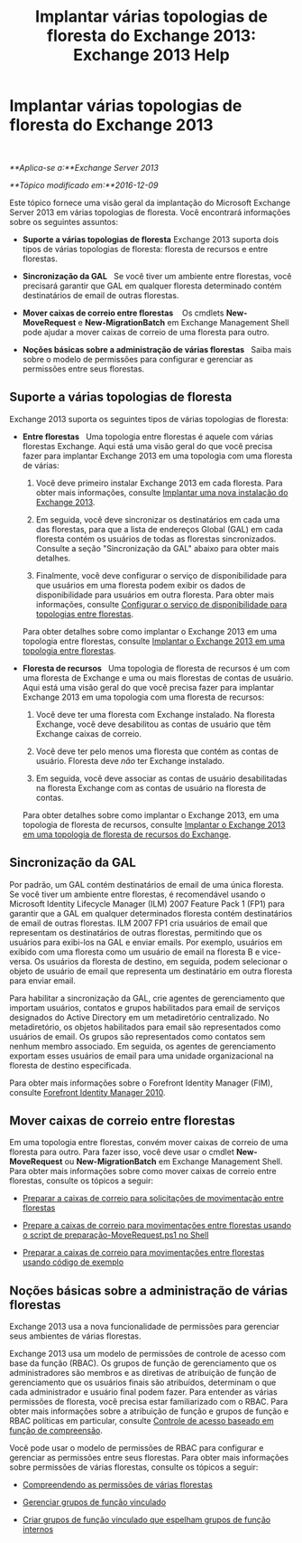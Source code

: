 ﻿---
title: 'Implantar várias topologias de floresta do Exchange 2013: Exchange 2013 Help'
TOCTitle: Implantar várias topologias de floresta do Exchange 2013
ms:assetid: d51f2b7d-9045-40cf-8b9f-43787a6fff6d
ms:mtpsurl: https://technet.microsoft.com/pt-br/library/Bb124734(v=EXCHG.150)
ms:contentKeyID: 51407922
ms.date: 05/22/2018
mtps_version: v=EXCHG.150
ms.translationtype: MT
---

# Implantar várias topologias de floresta do Exchange 2013

 

_**Aplica-se a:**Exchange Server 2013_

_**Tópico modificado em:**2016-12-09_

Este tópico fornece uma visão geral da implantação do Microsoft Exchange Server 2013 em várias topologias de floresta. Você encontrará informações sobre os seguintes assuntos:

  - **Suporte a várias topologias de floresta** Exchange 2013 suporta dois tipos de várias topologias de floresta: floresta de recursos e entre florestas.   

  - **Sincronização da GAL**   Se você tiver um ambiente entre florestas, você precisará garantir que GAL em qualquer floresta determinado contém destinatários de email de outras florestas.

  - **Mover caixas de correio entre florestas**    Os cmdlets **New-MoveRequest** e **New-MigrationBatch** em Exchange Management Shell pode ajudar a mover caixas de correio de uma floresta para outro.

  - **Noções básicas sobre a administração de várias florestas**   Saiba mais sobre o modelo de permissões para configurar e gerenciar as permissões entre seus florestas.

## Suporte a várias topologias de floresta

Exchange 2013 suporta os seguintes tipos de várias topologias de floresta:

  - **Entre florestas**   Uma topologia entre florestas é aquele com várias florestas Exchange. Aqui está uma visão geral do que você precisa fazer para implantar Exchange 2013 em uma topologia com uma floresta de várias:
    
    1.  Você deve primeiro instalar Exchange 2013 em cada floresta. Para obter mais informações, consulte [Implantar uma nova instalação do Exchange 2013](deploy-a-new-installation-of-exchange-2013-exchange-2013-help.md).
    
    2.  Em seguida, você deve sincronizar os destinatários em cada uma das florestas, para que a lista de endereços Global (GAL) em cada floresta contém os usuários de todas as florestas sincronizados. Consulte a seção "Sincronização da GAL" abaixo para obter mais detalhes.
    
    3.  Finalmente, você deve configurar o serviço de disponibilidade para que usuários em uma floresta podem exibir os dados de disponibilidade para usuários em outra floresta. Para obter mais informações, consulte [Configurar o serviço de disponibilidade para topologias entre florestas](configure-the-availability-service-for-cross-forest-topologies-exchange-2013-help.md).
    
    Para obter detalhes sobre como implantar o Exchange 2013 em uma topologia entre florestas, consulte [Implantar o Exchange 2013 em uma topologia entre florestas](deploy-exchange-2013-in-a-cross-forest-topology-exchange-2013-help.md).

  - **Floresta de recursos**   Uma topologia de floresta de recursos é um com uma floresta de Exchange e uma ou mais florestas de contas de usuário. Aqui está uma visão geral do que você precisa fazer para implantar Exchange 2013 em uma topologia com uma floresta de recursos:
    
    1.  Você deve ter uma floresta com Exchange instalado. Na floresta Exchange, você deve desabilitou as contas de usuário que têm Exchange caixas de correio.
    
    2.  Você deve ter pelo menos uma floresta que contém as contas de usuário. Floresta deve *não* ter Exchange instalado.
    
    3.  Em seguida, você deve associar as contas de usuário desabilitadas na floresta Exchange com as contas de usuário na floresta de contas.
    
    Para obter detalhes sobre como implantar o Exchange 2013, em uma topologia de floresta de recursos, consulte [Implantar o Exchange 2013 em uma topologia de floresta de recursos do Exchange](deploy-exchange-2013-in-an-exchange-resource-forest-topology-exchange-2013-help.md).

## Sincronização da GAL

Por padrão, um GAL contém destinatários de email de uma única floresta. Se você tiver um ambiente entre florestas, é recomendável usando o Microsoft Identity Lifecycle Manager (ILM) 2007 Feature Pack 1 (FP1) para garantir que a GAL em qualquer determinados floresta contém destinatários de email de outras florestas. ILM 2007 FP1 cria usuários de email que representam os destinatários de outras florestas, permitindo que os usuários para exibi-los na GAL e enviar emails. Por exemplo, usuários em exibido com uma floresta como um usuário de email na floresta B e vice-versa. Os usuários da floresta de destino, em seguida, podem selecionar o objeto de usuário de email que representa um destinatário em outra floresta para enviar email.

Para habilitar a sincronização da GAL, crie agentes de gerenciamento que importam usuários, contatos e grupos habilitados para email de serviços designados do Active Directory em um metadiretório centralizado. No metadiretório, os objetos habilitados para email são representados como usuários de email. Os grupos são representados como contatos sem nenhum membro associado. Em seguida, os agentes de gerenciamento exportam esses usuários de email para uma unidade organizacional na floresta de destino especificada.

Para obter mais informações sobre o Forefront Identity Manager (FIM), consulte [Forefront Identity Manager 2010](https://go.microsoft.com/fwlink/p/?linkid=279864).

## Mover caixas de correio entre florestas

Em uma topologia entre florestas, convém mover caixas de correio de uma floresta para outro. Para fazer isso, você deve usar o cmdlet **New-MoveRequest** ou **New-MigrationBatch** em Exchange Management Shell. Para obter mais informações sobre como mover caixas de correio entre florestas, consulte os tópicos a seguir:

  - [Preparar a caixas de correio para solicitações de movimentação entre florestas](prepare-mailboxes-for-cross-forest-move-requests-exchange-2013-help.md)

  - [Prepare a caixas de correio para movimentações entre florestas usando o script de preparação-MoveRequest.ps1 no Shell](prepare-mailboxes-for-cross-forest-moves-using-the-prepare-moverequest-ps1-script-in-the-shell-exchange-2013-help.md)

  - [Preparar a caixas de correio para movimentações entre florestas usando código de exemplo](prepare-mailboxes-for-cross-forest-moves-using-sample-code-exchange-2013-help.md)

## Noções básicas sobre a administração de várias florestas

Exchange 2013 usa a nova funcionalidade de permissões para gerenciar seus ambientes de várias florestas.

Exchange 2013 usa um modelo de permissões de controle de acesso com base da função (RBAC). Os grupos de função de gerenciamento que os administradores são membros e as diretivas de atribuição de função de gerenciamento que os usuários finais são atribuídos, determinam o que cada administrador e usuário final podem fazer. Para entender as várias permissões de floresta, você precisa estar familiarizado com o RBAC. Para obter mais informações sobre a atribuição de função e grupos de função e RBAC políticas em particular, consulte [Controle de acesso baseado em função de compreensão](understanding-role-based-access-control-exchange-2013-help.md).

Você pode usar o modelo de permissões de RBAC para configurar e gerenciar as permissões entre seus florestas. Para obter mais informações sobre permissões de várias florestas, consulte os tópicos a seguir:

  - [Compreendendo as permissões de várias florestas](understanding-multiple-forest-permissions-exchange-2013-help.md)

  - [Gerenciar grupos de função vinculado](manage-linked-role-groups-exchange-2013-help.md)

  - [Criar grupos de função vinculado que espelham grupos de função internos](create-linked-role-groups-that-mirror-built-in-role-groups-exchange-2013-help.md)

